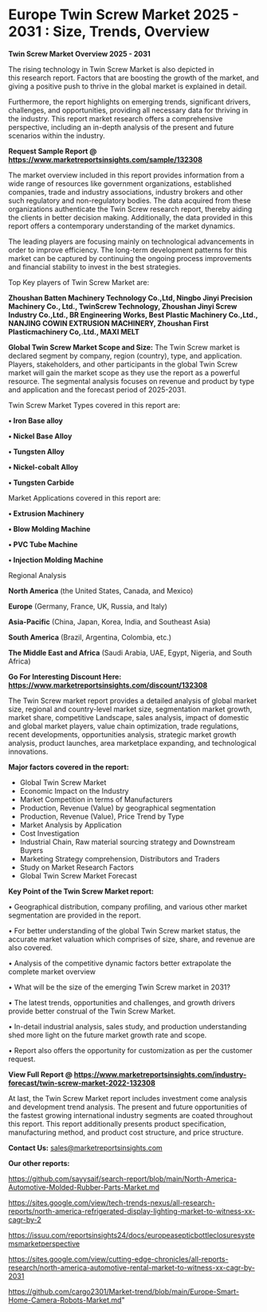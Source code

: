  # Europe Twin Screw Market 2025 - 2031 : Size, Trends, Overview

<Strong> Twin Screw Market Overview 2025 - 2031</strong>

The rising technology in Twin Screw Market is also depicted in this research report. Factors that are boosting the growth of the market, and giving a positive push to thrive in the global market is explained in detail.

Furthermore, the report highlights on emerging trends, significant drivers, challenges, and opportunities, providing all necessary data for thriving in the industry. This report market research offers a comprehensive perspective, including an in-depth analysis of the present and future scenarios within the industry.

<strong>Request Sample Report @ <a href=https://www.marketreportsinsights.com/sample/132308>https://www.marketreportsinsights.com/sample/132308</a></strong>

The market overview included in this report provides information from a wide range of resources like government organizations, established companies, trade and industry associations, industry brokers and other such regulatory and non-regulatory bodies. The data acquired from these organizations authenticate the Twin Screw research report, thereby aiding the clients in better decision making. Additionally, the data provided in this report offers a contemporary understanding of the market dynamics.

The leading players are focusing mainly on technological advancements in order to improve efficiency. The long-term development patterns for this market can be captured by continuing the ongoing process improvements and financial stability to invest in the best strategies.

Top Key players of Twin Screw Market are:

<strong>Zhoushan Batten Machinery Technology Co.,Ltd, Ningbo Jinyi Precision Machinery Co., Ltd., TwinScrew Technology, Zhoushan Jinyi Screw Industry Co.,Ltd., BR Engineering Works, Best Plastic Machinery Co.,Ltd., NANJING COWIN EXTRUSION MACHINERY, Zhoushan First Plasticmachinery Co,.Ltd., MAXI MELT</strong>

<strong><b>Global Twin Screw Market Scope and Size:</b></strong>
The Twin Screw market is declared segment by company, region (country), type, and application. Players, stakeholders, and other participants in the global Twin Screw market will gain the market scope as they use the report as a powerful resource. The segmental analysis focuses on revenue and product by type and application and the forecast period of 2025-2031.

Twin Screw Market Types covered in this report are:

<strong>• Iron Base alloy

• Nickel Base Alloy

• Tungsten Alloy

• Nickel-cobalt Alloy

• Tungsten Carbide</strong>

Market Applications covered in this report are:

<strong>• Extrusion Machinery

• Blow Molding Machine

• PVC Tube Machine

• Injection Molding Machine</strong> 

Regional Analysis

<strong>North America</strong> (the United States, Canada, and Mexico)

<strong>Europe</strong> (Germany, France, UK, Russia, and Italy)

<strong>Asia-Pacific</strong> (China, Japan, Korea, India, and Southeast Asia)

<strong>South America</strong> (Brazil, Argentina, Colombia, etc.)

<strong>The Middle East and Africa</strong> (Saudi Arabia, UAE, Egypt, Nigeria, and South Africa)

<strong>Go For Interesting Discount Here: <a href=https://www.marketreportsinsights.com/discount/132308>https://www.marketreportsinsights.com/discount/132308</a></strong>

The Twin Screw market report provides a detailed analysis of global market size, regional and country-level market size, segmentation market growth, market share, competitive Landscape, sales analysis, impact of domestic and global market players, value chain optimization, trade regulations, recent developments, opportunities analysis, strategic market growth analysis, product launches, area marketplace expanding, and technological innovations.

<strong><b>Major factors covered in the report:</b></strong>
<ul>
  <li>Global Twin Screw Market </li>
  <li>Economic Impact on the Industry</li>
  <li>Market Competition in terms of Manufacturers</li>
  <li>Production, Revenue (Value) by geographical segmentation</li>
  <li>Production, Revenue (Value), Price Trend by Type</li>
  <li>Market Analysis by Application</li>
  <li>Cost Investigation</li>
  <li>Industrial Chain, Raw material sourcing strategy and Downstream Buyers</li>
  <li>Marketing Strategy comprehension, Distributors and Traders</li>
  <li>Study on Market Research Factors</li>
  <li>Global Twin Screw Market Forecast</li>
</ul>

<strong><b>Key Point of the Twin Screw Market report:</b></strong>

• Geographical distribution, company profiling, and various other market segmentation are provided in the report.

• For better understanding of the global Twin Screw market status, the accurate market valuation which comprises of size, share, and revenue are also covered.

• Analysis of the competitive dynamic factors better extrapolate the complete market overview

• What will be the size of the emerging Twin Screw market in 2031?

• The latest trends, opportunities and challenges, and growth drivers provide better construal of the Twin Screw Market.

• In-detail industrial analysis, sales study, and production understanding shed more light on the future market growth rate and scope.

• Report also offers the opportunity for customization as per the customer request.

<strong><b>View Full Report @ <a href=https://www.marketreportsinsights.com/industry-forecast/twin-screw-market-2022-132308>https://www.marketreportsinsights.com/industry-forecast/twin-screw-market-2022-132308</a></b></strong>


At last, the Twin Screw Market report includes investment come analysis and development trend analysis. The present and future opportunities of the fastest growing international industry segments are coated throughout this report. This report additionally presents product specification, manufacturing method, and product cost structure, and price structure.

<strong>Contact Us:</strong>
sales@marketreportsinsights.com

<strong>Our other reports:</strong>

<a href=https://github.com/sayysaif/search-report/blob/main/North-America-Automotive-Molded-Rubber-Parts-Market.md>https://github.com/sayysaif/search-report/blob/main/North-America-Automotive-Molded-Rubber-Parts-Market.md</a>

<a href=https://sites.google.com/view/tech-trends-nexus/all-research-reports/north-america-refrigerated-display-lighting-market-to-witness-xx-cagr-by-2>https://sites.google.com/view/tech-trends-nexus/all-research-reports/north-america-refrigerated-display-lighting-market-to-witness-xx-cagr-by-2</a>

<a href=https://issuu.com/reportsinsights24/docs/europeasepticbottleclosuresystemsmarketperspective>https://issuu.com/reportsinsights24/docs/europeasepticbottleclosuresystemsmarketperspective</a>

<a href=https://sites.google.com/view/cutting-edge-chronicles/all-reports-research/north-america-automotive-rental-market-to-witness-xx-cagr-by-2031>https://sites.google.com/view/cutting-edge-chronicles/all-reports-research/north-america-automotive-rental-market-to-witness-xx-cagr-by-2031</a>

<a href=https://github.com/cargo2301/Market-trend/blob/main/Europe-Smart-Home-Camera-Robots-Market.md>https://github.com/cargo2301/Market-trend/blob/main/Europe-Smart-Home-Camera-Robots-Market.md</a>"
